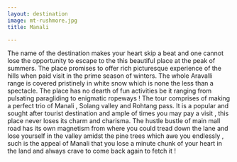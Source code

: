 ```yaml
---
layout: destination
image: mt-rushmore.jpg
title: Manali

---
```


The name of the destination makes your heart skip a beat and one cannot lose the opportunity to 
escape to the this beautiful place at the peak of summers. The place promises to offer rich 
picturesque experience of the hills when paid visit in the prime season of winters. The whole Aravalli 
range is covered pristinely in white snow which is none the less than a spectacle. The place has no 
dearth of fun activities be it ranging from pulsating paragliding to enigmatic ropeways ! The tour 
comprises of making a perfect trio of Manali , Solang valley and Rohtang pass. It is a popular and 
sought after tourist destination and ample of times you may pay a visit , this place never loses its 
charm and charisma. The hustle bustle of main mall road has its own magnetism from where you 
could tread down the lane and lose yourself in the valley amidst the pine trees which awe you 
endlessly , such is the appeal of Manali that you lose a minute chunk of your heart in the land and 
always crave to come back again to fetch it !